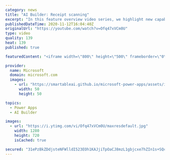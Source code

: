 ```yaml
---
category: news
title: "AI Builder: Receipt scanning"
excerpt: "In this feature overview video series, we highlight new capabilities included in the latest update to AI Builder.  Receipt scanning is a new AI Builder feature that processes receipts to identify and extract information. The AI model identifies receipt data, merchant information, total price, and taxes"
publishedDateTime: 2020-11-12T16:04:40Z
originalUrl: "https://youtube.com/watch?v=Ofq47xVCm0U"
type: video
quality: 139
heat: 139
published: true

featuredContent: "<iframe width=\"800\" height=\"500\" frameborder=\"0\" src=\"https://www.youtube.com/embed/Ofq47xVCm0U\" allow=\"accelerometer; autoplay; encrypted-media; gyroscope; picture-in-picture\" allowfullscreen></iframe>"

provider:
  name: Microsoft
  domain: microsoft.com
  images:
    - url: "https://smartableai.github.io/microsoft-power-apps/assets/images/organizations/microsoft.com-50x50.jpg"
      width: 50
      height: 50

topics:
  - Power Apps
  - AI Builder

images:
  - url: "https://i.ytimg.com/vi/Ofq47xVCm0U/maxresdefault.jpg"
    width: 1280
    height: 720
    isCached: true

secured: "31ePzBkZDdjsteNFWlldI523EOh1KAJjiTpOaCJ8mzL1gbjcxe7hZIn1s+SQc90L+LNWQmZSek3WCshWfpNKlAx8TZH3ru057HVh0mT3MGXRanQ7tb1FEsFrRopfqZPhx7qOzaPS2UgeEbM46OzPhjzovfChrwKas+VDgcg6fRBjaY73iv4Q0+CEG6P2W2D3EAscm1FaC8gqfTrPuwKqwN/PVnLD2PQG+TBA7mGd6NDDF3CnqCtFkO4GwNCNPxoROK0HO+N0qElH1GZGE2N7VVhaF0ItSNbWA/hc7vMluvPRQi/DpGHcPzs7DNi37I2rNy5tYA4JDpyWhdX+WEMnJ2UpUgd2K+Uz1C/R4s4KF6jGbmnRMbMXltYiLGSuQerIA6Z20avqy5f8nfN3ahFeKICh/0/gn1J/0L/wnMMIU38=;KAoEbB/B6/B87hbZMA5ZPA=="
---
```


